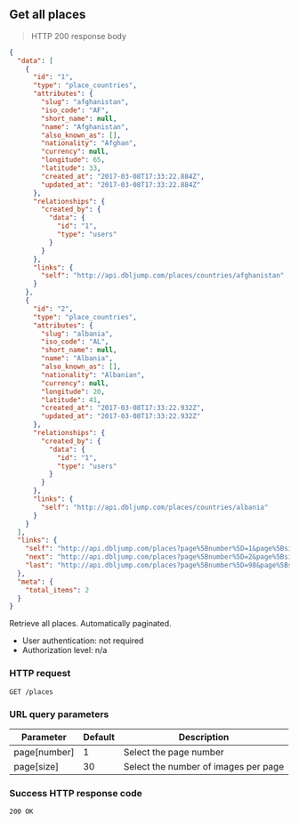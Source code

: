 ## Get all places

> HTTP 200 response body

```JSON
{
  "data": [
    {
      "id": "1",
      "type": "place_countries",
      "attributes": {
        "slug": "afghanistan",
        "iso_code": "AF",
        "short_name": null,
        "name": "Afghanistan",
        "also_known_as": [],
        "nationality": "Afghan",
        "currency": null,
        "longitude": 65,
        "latitude": 33,
        "created_at": "2017-03-08T17:33:22.884Z",
        "updated_at": "2017-03-08T17:33:22.884Z"
      },
      "relationships": {
        "created_by": {
          "data": {
            "id": "1",
            "type": "users"
          }
        }
      },
      "links": {
        "self": "http://api.dbljump.com/places/countries/afghanistan"
      }
    },
    {
      "id": "2",
      "type": "place_countries",
      "attributes": {
        "slug": "albania",
        "iso_code": "AL",
        "short_name": null,
        "name": "Albania",
        "also_known_as": [],
        "nationality": "Albanian",
        "currency": null,
        "longitude": 20,
        "latitude": 41,
        "created_at": "2017-03-08T17:33:22.932Z",
        "updated_at": "2017-03-08T17:33:22.932Z"
      },
      "relationships": {
        "created_by": {
          "data": {
            "id": "1",
            "type": "users"
          }
        }
      },
      "links": {
        "self": "http://api.dbljump.com/places/countries/albania"
      }
    }
  ],
  "links": {
    "self": "http://api.dbljump.com/places?page%5Bnumber%5D=1&page%5Bsize%5D=30",
    "next": "http://api.dbljump.com/places?page%5Bnumber%5D=2&page%5Bsize%5D=30",
    "last": "http://api.dbljump.com/places?page%5Bnumber%5D=98&page%5Bsize%5D=30"
  },
  "meta": {
    "total_items": 2
  }
}
```

Retrieve all places. Automatically paginated.

* User authentication: not required
* Authorization level: n/a

### HTTP request

`GET /places`

### URL query parameters

Parameter | Default | Description
--------- | ------- | -----------
page[number] | 1 | Select the page number
page[size] | 30 | Select the number of images per page

### Success HTTP response code

`200 OK`
